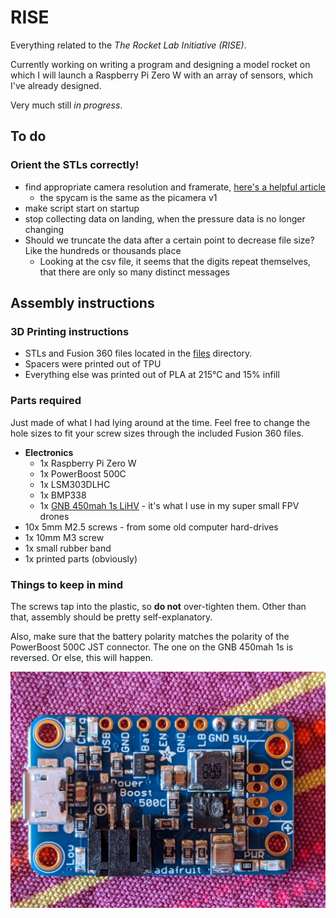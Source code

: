 # RISE

Everything related to the *The Rocket Lab Initiative (RISE)*.

Currently working on writing a program and designing a model rocket on which I will launch a Raspberry Pi Zero W with an array of sensors, which I've already designed.

Very much still *in progress*.

## To do

### Orient the STLs correctly!

- find appropriate camera resolution and framerate, [here's a helpful article](https://picamera.readthedocs.io/en/release-1.10/fov.html)
  - the spycam is the same as the picamera v1
- make script start on startup
- stop collecting data on landing, when the pressure data is no longer changing
- Should we truncate the data after a certain point to decrease file size? Like the hundreds or thousands place
  - Looking at the csv file, it seems that the digits repeat themselves, that there are only so many distinct messages

## Assembly instructions

### 3D Printing instructions
- STLs and Fusion 360 files located in the [files](/files) directory.
- Spacers were printed out of TPU
- Everything else was printed out of PLA at 215°C and 15% infill

### Parts required
Just made of what I had lying around at the time. Feel free to change the hole sizes to fit your screw sizes through the included Fusion 360 files.
- **Electronics**
  - 1x Raspberry Pi Zero W
  - 1x PowerBoost 500C
  - 1x LSM303DLHC
  - 1x BMP338
  - 1x [GNB 450mah 1s LiHV](https://www.amazon.com/PowerWhoop-Connector-Tinyhawk-Brushless-Inductrix/dp/B078Y3Y4ZZ/ref=sr_1_9?dchild=1&keywords=450mah+1s&qid=1617315333&sr=8-9) - it's what I use in my super small FPV drones
- 10x 5mm M2.5 screws - from some old computer hard-drives
- 1x 10mm M3 screw
- 1x small rubber band
- 1x printed parts (obviously)

### Things to keep in mind
The screws tap into the plastic, so **do not** over-tighten them. Other than that, assembly should be pretty self-explanatory.

Also, make sure that the battery polarity matches the polarity of the PowerBoost 500C JST connector. The one on the GNB 450mah 1s is reversed. Or else, this will happen.

![ShortedPowerBoost](/resources/ShortedPowerBoost.jpeg)

